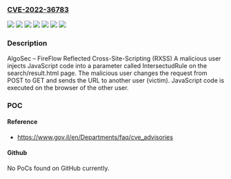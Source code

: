 ### [CVE-2022-36783](https://cve.mitre.org/cgi-bin/cvename.cgi?name=CVE-2022-36783)
![](https://img.shields.io/static/v1?label=Product&message=FireFlow%20A32.0&color=blue)
![](https://img.shields.io/static/v1?label=Product&message=FireFlow%20A32.10&color=blue)
![](https://img.shields.io/static/v1?label=Product&message=FireFlow%20A32.20&color=blue)
![](https://img.shields.io/static/v1?label=Version&message=A32.0.580-277%20&color=brightgreen)
![](https://img.shields.io/static/v1?label=Version&message=A32.10.410-212%20&color=brightgreen)
![](https://img.shields.io/static/v1?label=Version&message=A32.20.230-35%20&color=brightgreen)
![](https://img.shields.io/static/v1?label=Vulnerability&message=Reflected%20Cross-Site-Scripting%20(RXSS)&color=brightgreen)

### Description

AlgoSec – FireFlow Reflected Cross-Site-Scripting (RXSS) A malicious user injects JavaScript code into a parameter called IntersectudRule on the search/result.html page. The malicious user changes the request from POST to GET and sends the URL to another user (victim). JavaScript code is executed on the browser of the other user.

### POC

#### Reference
- https://www.gov.il/en/Departments/faq/cve_advisories

#### Github
No PoCs found on GitHub currently.

